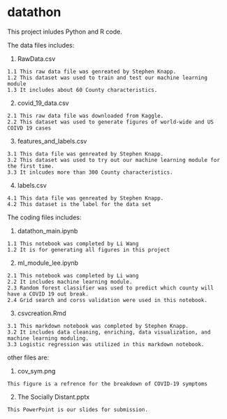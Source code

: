 # datathon

This project inludes Python and R code. 


The data files includes: 

  1. RawData.csv
  
    1.1 This raw data file was genreated by Stephen Knapp. 
    1.2 This dataset was used to train and test our machine learning module 
    1.3 It includes about 60 County characteristics. 
  
  2. covid_19_data.csv
  
    2.1 This raw data file was downloaded from Kaggle. 
    2.2 This dataset was used to generate figures of world-wide and US COIVD 19 cases
    
  3. features_and_labels.csv
  
    3.1 This data file was genreated by Stephen Knapp. 
    3.2 This dataset was used to try out our machine learning module for the first time. 
    3.3 It inlcudes more than 300 County characteristics. 
    
  4. labels.csv
  
    4.1 This data file was genreated by Stephen Knapp.
    4.2 This dataset is the label for the data set

The coding files includes: 

  1. datathon_main.ipynb
  
    1.1 This notebook was completed by Li Wang
    1.2 It is for generating all figures in this project 
    
  2. ml_module_lee.ipynb
  
    2.1 This notebook was completed by Li wang
    2.2 It includes machine learning module. 
    2.3 Random forest classifier was used to predict which county will have a COVID 19 out break. 
    2.4 Grid search and corss validation were used in this notebook. 
    
  3. csvcreation.Rmd
  
    3.1 This markdown notebook was completed by Stephen Knapp. 
    3.2 It includes data cleaning, enriching, data visualization, and machine learning moduling. 
    3.3 Logistic regression was utilized in this markdown notebook. 
  
other files are: 

  1. cov_sym.png
  
    This figure is a refrence for the breakdown of COVID-19 symptoms 
  2. The Socially Distant.pptx
  
    This PowerPoint is our slides for submission. 
  

